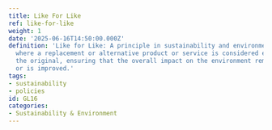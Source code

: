 ```yaml
---
title: Like For Like
ref: like-for-like
weight: 1
date: '2025-06-16T14:50:00.000Z'
definition: 'Like for Like: A principle in sustainability and environmental practices
  where a replacement or alternative product or service is considered equivalent to
  the original, ensuring that the overall impact on the environment remains the same
  or is improved.'
tags:
- sustainability
- policies
id: GL16
categories:
- Sustainability & Environment
---
```


